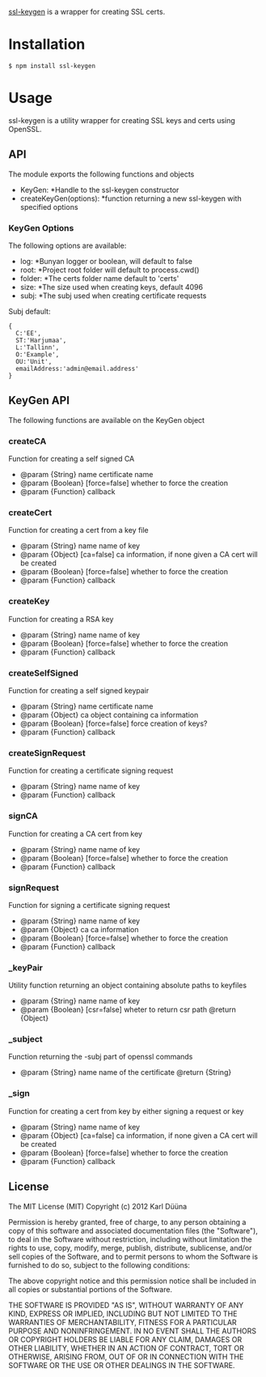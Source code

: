 [ssl-keygen](https://github.com/DeadAlready/node-ssl-keygen) is a wrapper for creating SSL certs.

# Installation

    $ npm install ssl-keygen

# Usage

ssl-keygen is a utility wrapper for creating SSL keys and certs using OpenSSL.

## API

The module exports the following functions and objects

+ KeyGen: *Handle to the ssl-keygen constructor
+ createKeyGen(options): *function returning a new ssl-keygen with specified options


### KeyGen Options

The following options are available:

+ log: *Bunyan logger or boolean, will default to false
+ root: *Project root folder will default to process.cwd()
+ folder: *The certs folder name default to 'certs'
+ size: *The size used when creating keys, default 4096
+ subj: *The subj used when creating certificate requests

Subj default:

    {
      C:'EE',
      ST:'Harjumaa',
      L:'Tallinn',
      O:'Example',
      OU:'Unit',
      emailAddress:'admin@email.address'
    }

## KeyGen API

The following functions are available on the KeyGen object

### createCA

Function for creating a self signed CA

+ @param {String} name certificate name
+ @param {Boolean} [force=false] whether to force the creation
+ @param {Function} callback

### createCert

Function for creating a cert from a key file

+ @param {String} name name of key
+ @param {Object} [ca=false] ca information, if none given a CA cert will be created
+ @param {Boolean} [force=false] whether to force the creation
+ @param {Function} callback

### createKey

Function for creating a RSA key

+ @param {String} name name of key
+ @param {Boolean} [force=false] whether to force the creation
+ @param {Function} callback

### createSelfSigned

Function for creating a self signed keypair

+ @param {String} name certificate name
+ @param {Object} ca object containing ca information
+ @param {Boolean} [force=false] force creation of keys?
+ @param {Function} callback

### createSignRequest

Function for creating a certificate signing request

+ @param {String} name name of key
+ @param {Function} callback

### signCA

Function for creating a CA cert from key

+ @param {String} name name of key
+ @param {Boolean} [force=false] whether to force the creation
+ @param {Function} callback

### signRequest

Function for signing a certificate signing request

+ @param {String} name name of key
+ @param {Object} ca ca information
+ @param {Boolean} [force=false] whether to force the creation
+ @param {Function} callback

### _keyPair

Utility function returning an object containing absolute paths to keyfiles

+ @param {String} name name of key
+ @param {Boolean} [csr=false] wheter to return csr path
@return {Object}

### _subject

Function returning the -subj part of openssl commands

+ @param {String} name name of the certificate
@return {String}

### _sign

Function for creating a cert from key by either signing a request or key

+ @param {String} name name of key
+ @param {Object} [ca=false] ca information, if none given a CA cert will be created
+ @param {Boolean} [force=false] whether to force the creation
+ @param {Function} callback

## License

The MIT License (MIT)
Copyright (c) 2012 Karl Düüna

Permission is hereby granted, free of charge, to any person obtaining a copy of
this software and associated documentation files (the "Software"), to deal in
the Software without restriction, including without limitation the rights to
use, copy, modify, merge, publish, distribute, sublicense, and/or sell copies of
the Software, and to permit persons to whom the Software is furnished to do so,
subject to the following conditions:

The above copyright notice and this permission notice shall be included in all
copies or substantial portions of the Software.

THE SOFTWARE IS PROVIDED "AS IS", WITHOUT WARRANTY OF ANY KIND, EXPRESS OR
IMPLIED, INCLUDING BUT NOT LIMITED TO THE WARRANTIES OF MERCHANTABILITY,
FITNESS FOR A PARTICULAR PURPOSE AND NONINFRINGEMENT. IN NO EVENT SHALL THE
AUTHORS OR COPYRIGHT HOLDERS BE LIABLE FOR ANY CLAIM, DAMAGES OR OTHER
LIABILITY, WHETHER IN AN ACTION OF CONTRACT, TORT OR OTHERWISE, ARISING FROM,
OUT OF OR IN CONNECTION WITH THE SOFTWARE OR THE USE OR OTHER DEALINGS IN THE
SOFTWARE.